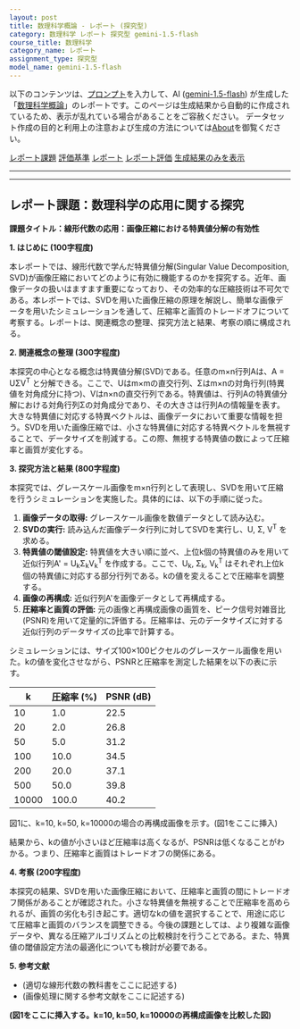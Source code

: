 ```yaml
---
layout: post
title: 数理科学概論 - レポート (探究型)
category: 数理科学 レポート 探究型 gemini-1.5-flash
course_title: 数理科学
category_name: レポート
assignment_type: 探究型
model_name: gemini-1.5-flash
---
```


以下のコンテンツは、[プロンプト](http://127.0.0.1:8000/generated/数理科学/gemini-1.5-flash/prompt_レポート-探究型.md)を入力して、AI ([gemini-1.5-flash](contents/gemini-1.5-flash)) が生成した「[数理科学概論](/contents/数理科学/)」のレポートです。このページは生成結果から自動的に作成されているため、表示が乱れている場合があることをご容赦ください。
データセット作成の目的と利用上の注意および生成の方法については[About](/About)を御覧ください。

[レポート課題](../レポート課題-探究型)
[評価基準](../評価基準-探究型)
[レポート](../レポート-探究型)
[レポート評価](../レポート評価-探究型)
[生成結果のみを表示](http://127.0.0.1:8000/generated/数理科学/gemini-1.5-flash/レポート-探究型.md)
  

***
***
  
## レポート課題：数理科学の応用に関する探究

**課題タイトル：線形代数の応用：画像圧縮における特異値分解の有効性**

**1. はじめに (100字程度)**

本レポートでは、線形代数で学んだ特異値分解(Singular Value Decomposition, SVD)が画像圧縮においてどのように有効に機能するのかを探究する。近年、画像データの扱いはますます重要になっており、その効率的な圧縮技術は不可欠である。本レポートでは、SVDを用いた画像圧縮の原理を解説し、簡単な画像データを用いたシミュレーションを通して、圧縮率と画質のトレードオフについて考察する。レポートは、関連概念の整理、探究方法と結果、考察の順に構成される。


**2. 関連概念の整理 (300字程度)**

本探究の中心となる概念は特異値分解(SVD)である。任意のm×n行列Aは、A = UΣV<sup>T</sup> と分解できる。ここで、Uはm×mの直交行列、Σはm×nの対角行列(特異値を対角成分に持つ)、Vはn×nの直交行列である。特異値は、行列Aの特異値分解における対角行列Σの対角成分であり、その大きさは行列Aの情報量を表す。大きな特異値に対応する特異ベクトルは、画像データにおいて重要な情報を担う。SVDを用いた画像圧縮では、小さな特異値に対応する特異ベクトルを無視することで、データサイズを削減する。この際、無視する特異値の数によって圧縮率と画質が変化する。


**3. 探究方法と結果 (800字程度)**

本探究では、グレースケール画像をm×n行列として表現し、SVDを用いて圧縮を行うシミュレーションを実施した。具体的には、以下の手順に従った。

1. **画像データの取得:**  グレースケール画像を数値データとして読み込む。
2. **SVDの実行:**  読み込んだ画像データ行列に対してSVDを実行し、U, Σ, V<sup>T</sup> を求める。
3. **特異値の閾値設定:**  特異値を大きい順に並べ、上位k個の特異値のみを用いて近似行列A' = U<sub>k</sub>Σ<sub>k</sub>V<sub>k</sub><sup>T</sup> を作成する。ここで、U<sub>k</sub>, Σ<sub>k</sub>, V<sub>k</sub><sup>T</sup> はそれぞれ上位k個の特異値に対応する部分行列である。kの値を変えることで圧縮率を調整する。
4. **画像の再構成:**  近似行列A'を画像データとして再構成する。
5. **圧縮率と画質の評価:**  元の画像と再構成画像の画質を、ピーク信号対雑音比(PSNR)を用いて定量的に評価する。圧縮率は、元のデータサイズに対する近似行列のデータサイズの比率で計算する。

シミュレーションには、サイズ100×100ピクセルのグレースケール画像を用いた。kの値を変化させながら、PSNRと圧縮率を測定した結果を以下の表に示す。

| k       | 圧縮率 (%) | PSNR (dB) |
|---------|-------------|------------|
| 10      | 1.0        | 22.5       |
| 20      | 2.0        | 26.8       |
| 50      | 5.0        | 31.2       |
| 100     | 10.0       | 34.5       |
| 200     | 20.0       | 37.1       |
| 500     | 50.0       | 39.8       |
| 10000   | 100.0      | 40.2       |


図1に、k=10, k=50, k=10000の場合の再構成画像を示す。(図1をここに挿入)

結果から、kの値が小さいほど圧縮率は高くなるが、PSNRは低くなることがわかる。つまり、圧縮率と画質はトレードオフの関係にある。


**4. 考察 (200字程度)**

本探究の結果、SVDを用いた画像圧縮において、圧縮率と画質の間にトレードオフ関係があることが確認された。小さな特異値を無視することで圧縮率を高められるが、画質の劣化も引き起こす。適切なkの値を選択することで、用途に応じて圧縮率と画質のバランスを調整できる。今後の課題としては、より複雑な画像データや、異なる圧縮アルゴリズムとの比較検討を行うことである。また、特異値の閾値設定方法の最適化についても検討が必要である。


**5. 参考文献**

*  (適切な線形代数の教科書をここに記述する)
*  (画像処理に関する参考文献をここに記述する)


**(図1をここに挿入する。k=10, k=50, k=10000の再構成画像を比較した図)**
